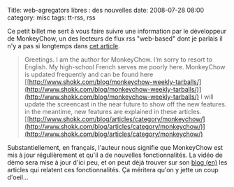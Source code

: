 Title: web-agregators libres : des nouvelles
date: 2008-07-28 08:00
category: misc
tags: tt-rss, rss

Ce petit billet me sert à vous faire suivre une information par le
développeur de MonkeyChow, un des lecteurs de flux rss "web-based"
dont je parlais il n'y a pas si longtemps dans
[cet article](http://chm.duquesne.free.fr/blog/?p=38).

> Greetings. I am the author for MonkeyChow. I’m sorry to resort to
> English. My high-school French serves me poorly here. MonkeyChow is
> updated frequently and can be found here
> [[http://www.shokk.com/blog/monkeychow-weekly-tarballs/](http://www.shokk.com/blog/monkeychow-weekly-tarballs/)](http://www.shokk.com/blog/monkeychow-weekly-tarballs/)
> I will update the screencast in the near future to show off the new
> features. in the meantime, new features are explained in these
> articles.
> [[http://www.shokk.com/blog/articles/category/monkeychow/](http://www.shokk.com/blog/articles/category/monkeychow/)](http://www.shokk.com/blog/articles/category/monkeychow/)

Substantiellement, en français, l'auteur nous signifie que
MonkeyChow est mis à jour régulièrement et qu'il a de nouvelles
fonctionnalités. La vidéo de démo sera mise à jour d'ici peu, et on
peut déjà trouver sur son
[blog (en)](http://www.shokk.com/blog/articles/category/monkeychow/)
les articles qui relatent ces fonctionnalités. Ça méritera qu'on y
jette un coup d'oeil...



